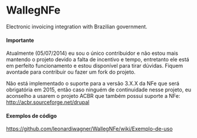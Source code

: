 WallegNFe
=========

Electronic invoicing integration with Brazilian government.

#### Importante
Atualmente (05/07/2014) eu sou o único contribuidor e não estou mais mantendo o projeto devido a falta de incentivo e tempo, entretanto ele está em perfeito funcionamento e estou disponível para tirar dúvidas. Fiquem avontade para contribuir ou fazer um fork do projeto.

Não está implementado o suporte para a versão 3.X.X da NFe que será obrigatória em 2015, então caso ninguém de continuidade nesse projeto, eu aconselho a usarem o projeto ACBR que também possui suporte a NFe: http://acbr.sourceforge.net/drupal


#### Exemplos de código
https://github.com/leonardiwagner/WallegNFe/wiki/Exemplo-de-uso


